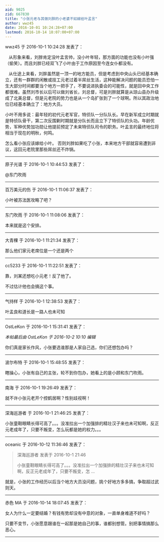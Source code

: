 ```yaml
---
aid: 9025
zid: 667830
title: "小张元老与其做刘胖的小老婆不如嫁给叶孟言"
author: wwz45
date: 2016-10-01 10:24:28+07:00
lastmod: 2016-10-14 18:07:00+07:00
---
```


wwz45 于 2016-10-1 10:24:28 发表了：

&nbsp; &nbsp;从形象来看，刘胖肯定没叶孟言帅，没小叶年轻，那方面的功能也没有小叶强（偷笑）。而且刘胖已经双飞了小叶由于工作原因至今连女仆都没有。

&nbsp; &nbsp;从仕途上来看，刘胖虽然是一顶一的地方能员，但是考虑到中央山头已经基本确立，还有一群群的闲散或技工元老过着半屌丝生活，这种能解决问题的能员恐怕一生大部分时间都要当个地方一把手了，不要说进执委会的可能性，就是回中央工作都很难。虽然刘市长以后可以做刘省长，刘总督，可是刘胖就算是从琼山县办升级成了北美总督，但是元老院的势力也是从一个岛扩张到了一个球啊。所以其政治地位已经基本确立了：地方大员。

小叶不用多说：最年轻的初代元老军官，特侦队一分队队长。早在新军成立时期就是特侦队骨干，第二次反围剿时期就是分队长而且立下了特侦队的头功。年龄优势，军种优势加功勋让他提前预定了未来特侦队司令的职务。叶孟言的最终地位将相当于现在的明秋，何鸣。

怎么看小张应该嫁给小叶。 否则刘胖如果吃了小张，本来地方干部就容易遭到非议，这回元老院里那些屌丝还不炸锅。

---

原子光谱 于 2016-10-1 10:44:53 发表了：

@东门吹雨

---

百万美元的伤 于 2016-10-1 11:06:37 发表了：

小叶被苏法医攻略了吧？

---

东门吹雨 于 2016-10-1 11:08:06 发表了：

本来就是这个安排。

---

大青稞 于 2016-10-1 11:21:34 发表了：

那么他们家元老席位是一个还是两个

---

cc5233 于 2016-10-1 11:22:51 发表了：

靠，刘某还想吃小元老！反了他了。

不过估计他也会搞这个事。

---

气持样 于 2016-10-1 12:38:53 发表了：

叶孟良和道长是一路人也未可知

---

OstLeKon 于 2016-10-1 15:31:41 发表了：

_本帖最后由 OstLeKon 于 2016-10-2 10:10 编辑_

你们真是家长作风，小张要选谁那是人家自己选，你们还想包办吗？

---

波尔布特 于 2016-10-1 15:48:55 发表了：

瞎操心，小张有自己的主张，轮不到你包办，她看上的是小顾和东门吹雨。

---

南海 于 2016-10-1 19:26:49 发表了：

就不许小张元老开个控鹤居啊？性别歧视啊！

---

深海巡游者 于 2016-10-1 21:46:25 发表了：

小张童鞋眼睛长得可高了。。。没准拉出一个加强排的精壮汉子来也未可知啊，反正元老成年了，只要不叛变，怎么玩都是她的权力。。。

---

oceanic 于 2016-10-12 11:36:46 发表了：

> 深海巡游者 发表于 2016-10-1 21:46
>
> 小张童鞋眼睛长得可高了。。。没准拉出一个加强排的精壮汉子来也未可知啊，反正元老成年了，只要不叛变，怎 ...

就是，小张的工作经历以后当个地方大员没问题，挑个好地方多多搞，争取超过武则天。

---

赤色 MA 于 2016-10-14 18:07:45 发表了：

女人为什么一定要结婚？有钱有势却没有中意的对象，一直单身难道不好吗？

只要不变节，小张愿意跟谁在一起那是她自己的事，谁都别想管。别把事情搞那么恶心。

---

